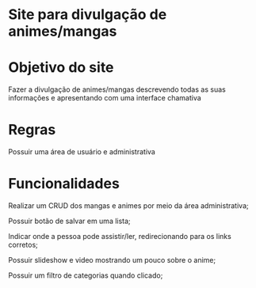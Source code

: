 # Site para divulgação de animes/mangas

# Objetivo do site

Fazer a divulgação de animes/mangas descrevendo todas as suas informações e apresentando com uma interface chamativa 

# Regras
Possuir uma área de usuário e administrativa


# Funcionalidades
Realizar um CRUD dos mangas e animes por meio da área administrativa;

Possuir botão de salvar em uma lista; 

Indicar onde a pessoa pode assistir/ler, redirecionando para os links corretos; 

Possuir slideshow e video mostrando um pouco sobre o anime;

Possuir um filtro de categorias quando clicado; 

